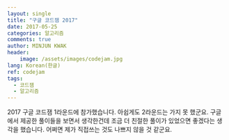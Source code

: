 ```yaml
---
layout: single
title: "구글 코드잼 2017"
date: 2017-05-25
categories: 알고리즘
comments: true
author: MINJUN KWAK
header:
    image: /assets/images/codejam.jpg
lang: Korean(한글)
ref: codejam
tags:
  - 코드잼
  - 알고리즘
---
```


2017 구글 코드잼 1라운드에 참가했습니다. 아쉽게도 2라운드는 가지 못 했군요. 
구글에서 제공한 풀이들을 보면서 생각한건데 조금 더 친절한 풀이가 있었으면 좋겠다는 생각을 했습니다. 어쩌면 제가 직접쓰는 것도 나쁘지 않을 것 같군요.
